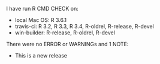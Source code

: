 I have run R CMD CHECK on: 
* local Mac OS: R 3.6.1
* travis-ci: R 3.2, R 3.3, R 3.4, R-oldrel, R-release, R-devel
* win-builder: R-release, R-oldrel, R-devel

There were no ERROR or WARNINGs and 1 
 NOTE:
* This is a new release
